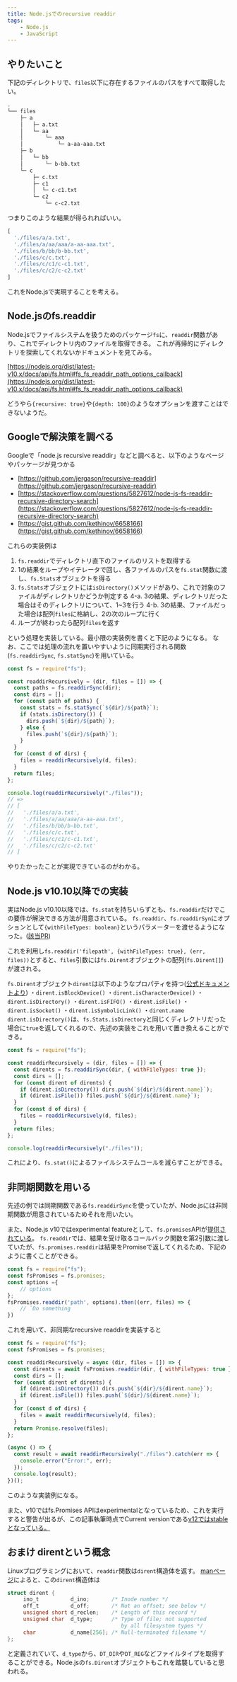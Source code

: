 ```yaml
---
title: Node.jsでのrecursive readdir
tags:
    - Node.js
    - JavaScript
---
```

## やりたいこと

下記のディレクトリで、`files`以下に存在するファイルのパスをすべて取得したい。
```bash
.
└── files
    ├─ a
    │   ├─ a.txt
    │   └─ aa
    │       └─ aaa
    │           └─ a-aa-aaa.txt
    ├─ b
    │   └─ bb
    │       └─ b-bb.txt
    └─ c
        ├─ c.txt
        ├─ c1
        │  └─ c-c1.txt
        └─ c2
            └─ c-c2.txt
```
つまりこのような結果が得られればいい。
```javascript
[
  './files/a/a.txt',
  './files/a/aa/aaa/a-aa-aaa.txt',
  './files/b/bb/b-bb.txt',
  './files/c/c.txt',
  './files/c/c1/c-c1.txt',
  './files/c/c2/c-c2.txt'
]
```
これをNode.jsで実現することを考える。

## Node.jsのfs.readdir
Node.jsでファイルシステムを扱うためのパッケージ`fs`に、`readdir`関数があり、これでディレクトリ内のファイルを取得できる。
これが再帰的にディレクトリを探索してくれないかドキュメントを見てみる。

[https://nodejs.org/dist/latest-v10.x/docs/api/fs.html#fs_fs_readdir_path_options_callback](https://nodejs.org/dist/latest-v10.x/docs/api/fs.html#fs_fs_readdir_path_options_callback)

どうやら`{recursive: true}`や`{depth: 100}`のようなオプションを渡すことはできないようだ。

## Googleで解決策を調べる
Googleで「node.js recursive readdir」などと調べると、以下のようなページやパッケージが見つかる
- [https://github.com/jergason/recursive-readdir](https://github.com/jergason/recursive-readdir)
- [https://stackoverflow.com/questions/5827612/node-js-fs-readdir-recursive-directory-search](https://stackoverflow.com/questions/5827612/node-js-fs-readdir-recursive-directory-search)
- [https://gist.github.com/kethinov/6658166](https://gist.github.com/kethinov/6658166)

これらの実装例は

1. `fs.readdir`でディレクトリ直下のファイルのリストを取得する
2.  1の結果をループやイテレータで回し、各ファイルのパスを`fs.stat`関数に渡し、`fs.Stats`オブジェクトを得る
3.  `fs.Stats`オブジェクトには`isDirectory()`メソッドがあり、これで対象のファイルがディレクトリかどうか判定する
4-a. 3の結果、ディレクトリだった場合はそのディレクトリについて、1~3を行う
4-b. 3の結果、ファイルだった場合は配列`files`に格納し、2の次のループに行く
5. ループが終わったら配列`files`を返す

という処理を実装している。最小限の実装例を書くと下記のようになる。
なお、ここでは処理の流れを置いやすいように同期実行される関数(`fs.readdirSync`, `fs.statSync`)を用いている。

```javascript
const fs = require("fs");

const readdirRecursively = (dir, files = []) => {
  const paths = fs.readdirSync(dir);
  const dirs = [];
  for (const path of paths) {
    const stats = fs.statSync(`${dir}/${path}`);
    if (stats.isDirectory()) {
      dirs.push(`${dir}/${path}`);
    } else {
      files.push(`${dir}/${path}`);
    }
  }
  for (const d of dirs) {
    files = readdirRecursively(d, files);
  }
  return files;
};

console.log(readdirRecursively("./files"));
// =>
// [
//   './files/a/a.txt',
//   './files/a/aa/aaa/a-aa-aaa.txt',
//   './files/b/bb/b-bb.txt',
//   './files/c/c.txt',
//   './files/c/c1/c-c1.txt',
//   './files/c/c2/c-c2.txt'
// ]
```

やりたかったことが実現できているのがわかる。

## Node.js v10.10以降での実装
実はNode.js v10.10以降では、`fs.stat`を持ちいらずとも、`fs.readdir`だけでこの要件が解決できる方法が用意されている。
`fs.readdir`、`fs.readdirSyn`にオプションとして`{withFileTypes: boolean}`というパラメーターを渡せるようになった。([該当PR](https://github.com/nodejs/node/pull/22020))

これを利用し`fs.readdir('filepath', {withFileTypes: true}, (err, files))`とすると、`files`引数には`fs.Dirent`オブジェクトの配列(`fs.Dirent[]`)が渡される。

`fs.Dirent`オブジェクト`dirent`は以下のようなプロパティを持つ([公式ドキュメントより](https://nodejs.org/dist/latest-v10.x/docs/api/fs.html#fs_class_fs_dirent))
・`dirent.isBlockDevice()`
・`dirent.isCharacterDevice()`
・`dirent.isDirectory()`
・`dirent.isFIFO()`
・`dirent.isFile()`
・`dirent.isSocket()`
・`dirent.isSymbolicLink()`
・`dirent.name`
`dirent.isDirectory()`は、`fs.Stats.isDirectory`と同じくディレクトリだった場合に`true`を返してくれるので、先述の実装をこれを用いて置き換えることができる。

```javascript
const fs = require("fs");

const readdirRecursively = (dir, files = []) => {
  const dirents = fs.readdirSync(dir, { withFileTypes: true });
  const dirs = [];
  for (const dirent of dirents) {
    if (dirent.isDirectory()) dirs.push(`${dir}/${dirent.name}`);
    if (dirent.isFile()) files.push(`${dir}/${dirent.name}`);
  }
  for (const d of dirs) {
    files = readdirRecursively(d, files);
  }
  return files;
};

console.log(readdirRecursively("./files"));
```

これにより、`fs.stat()`によるファイルシステムコールを減らすことができる。

## 非同期関数を用いる
先述の例では同期関数である`fs.readdirSync`を使っていたが、Node.jsには非同期関数が用意されているためそれを用いたい。

また、Node.js v10ではexperimental featureとして、`fs.promises`APIが[提供されている](https://nodejs.org/dist/latest-v10.x/docs/api/fs.html#fs_fs_promises_api)。
`fs.readdir`では、結果を受け取るコールバック関数を第2引数に渡していたが、`fs.promises.readdir`は結果をPromiseで返してくれるため、下記のように書くことができる。
```javascript
const fs = require("fs");
const fsPromises = fs.promises;
const options ={
    // options
};
fsPromises.readdir('path', options).then((err, files) => {
    // `Do something
})
```

これを用いて、非同期なrecursive readdirを実装すると

```javascript
const fs = require("fs");
const fsPromises = fs.promises;

const readdirRecursively = async (dir, files = []) => {
  const dirents = await fsPromises.readdir(dir, { withFileTypes: true });
  const dirs = [];
  for (const dirent of dirents) {
    if (dirent.isDirectory()) dirs.push(`${dir}/${dirent.name}`);
    if (dirent.isFile()) files.push(`${dir}/${dirent.name}`);
  }
  for (const d of dirs) {
    files = await readdirRecursively(d, files);
  }
  return Promise.resolve(files);
};

(async () => {
  const result = await readdirRecursively("./files").catch(err => {
    console.error("Error:", err);
  });
  console.log(result);
})();
```

このような実装例になる。

また、v10ではfs.Promises APIはexperimentalとなっているため、これを実行すると警告が出るが、この記事執筆時点でCurrent versionである[v12ではstableとなっている。](https://nodejs.org/dist/latest-v12.x/docs/api/fs.html#fs_fs_promises_api)

## おまけ direntという概念
Linuxプログラミングにおいて、`readdir`関数は`dirent`構造体を返す。
[manページ](http://man7.org/linux/man-pages/man3/readdir.3.html)によると、この`dirent`構造体は

```c
struct dirent {
     ino_t          d_ino;       /* Inode number */
     off_t          d_off;       /* Not an offset; see below */
     unsigned short d_reclen;    /* Length of this record */
     unsigned char  d_type;      /* Type of file; not supported
                                    by all filesystem types */
     char           d_name[256]; /* Null-terminated filename */
};
```

と定義されていて、`d_type`から、`DT_DIR`や`DT_REG`などファイルタイプを取得することができる。Node.jsの`fs.Dirent`オブジェクトもこれを踏襲していると思われる。
